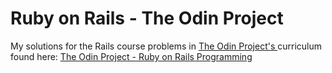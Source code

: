 # Ruby on Rails - The Odin Project

My solutions for the Rails course problems in <a href= "http://www.theodinproject.com/">The Odin Project's </a> curriculum found here: <a href="http://www.theodinproject.com/ruby-on-rails/">The Odin Project - Ruby on Rails Programming</a>


